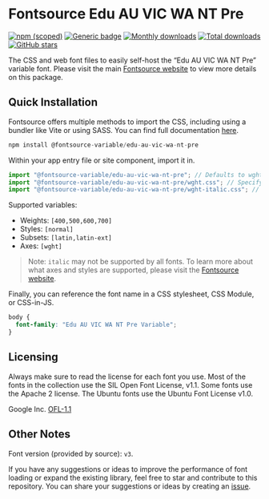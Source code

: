 # Fontsource Edu AU VIC WA NT Pre

[![npm (scoped)](https://img.shields.io/npm/v/@fontsource-variable/edu-au-vic-wa-nt-pre?color=brightgreen)](https://www.npmjs.com/package/@fontsource-variable/edu-au-vic-wa-nt-pre) [![Generic badge](https://img.shields.io/badge/fontsource-passing-brightgreen)](https://github.com/fontsource/fontsource) [![Monthly downloads](https://badgen.net/npm/dm/@fontsource-variable/edu-au-vic-wa-nt-pre)](https://github.com/fontsource/fontsource) [![Total downloads](https://badgen.net/npm/dt/@fontsource-variable/edu-au-vic-wa-nt-pre)](https://github.com/fontsource/fontsource) [![GitHub stars](https://img.shields.io/github/stars/fontsource/fontsource.svg?style=social&label=Star)](https://github.com/fontsource/fontsource/stargazers)

The CSS and web font files to easily self-host the “Edu AU VIC WA NT Pre” variable font. Please visit the main [Fontsource website](https://fontsource.org/fonts/edu-au-vic-wa-nt-pre) to view more details on this package.

## Quick Installation

Fontsource offers multiple methods to import the CSS, including using a bundler like Vite or using SASS. You can find full documentation [here](https://fontsource.org/docs/getting-started/introduction).

```javascript
npm install @fontsource-variable/edu-au-vic-wa-nt-pre
```

Within your app entry file or site component, import it in.

```javascript
import "@fontsource-variable/edu-au-vic-wa-nt-pre"; // Defaults to wght axis
import "@fontsource-variable/edu-au-vic-wa-nt-pre/wght.css"; // Specify axis
import "@fontsource-variable/edu-au-vic-wa-nt-pre/wght-italic.css"; // Specify axis and style
```

Supported variables:
- Weights: `[400,500,600,700]`
- Styles: `[normal]`
- Subsets: `[latin,latin-ext]`
- Axes: `[wght]`

> Note: `italic` may not be supported by all fonts. To learn more about what axes and styles are supported, please visit the [Fontsource website](https://fontsource.org/fonts/edu-au-vic-wa-nt-pre).

Finally, you can reference the font name in a CSS stylesheet, CSS Module, or CSS-in-JS.

```css
body {
  font-family: "Edu AU VIC WA NT Pre Variable";
}
```

## Licensing
Always make sure to read the license for each font you use. Most of the fonts in the collection use the SIL Open Font License, v1.1. Some fonts use the Apache 2 license. The Ubuntu fonts use the Ubuntu Font License v1.0.

Google Inc.
[OFL-1.1](http://scripts.sil.org/OFL)

## Other Notes
Font version (provided by source): `v3`.

If you have any suggestions or ideas to improve the performance of font loading or expand the existing library, feel free to star and contribute to this repository. You can share your suggestions or ideas by creating an [issue](https://github.com/fontsource/fontsource/issues).